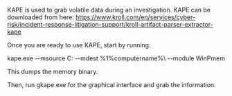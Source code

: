 KAPE is used to grab volatile data during an investigation. 
KAPE can be downloaded from here: https://www.kroll.com/en/services/cyber-risk/incident-response-litigation-support/kroll-artifact-parser-extractor-kape

Once you are ready to use KAPE, start by running:

kape.exe --msource C: --mdest %1\%computername%\ --module WinPmem 

This dumps the memory binary. 

Then, run gkape.exe for the graphical interface and grab the information.
